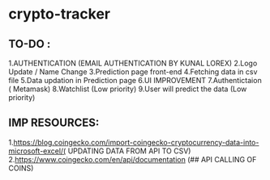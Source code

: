 # crypto-tracker
## TO-DO :
1.AUTHENTICATION (EMAIL AUTHENTICATION BY KUNAL LOREX)
2.Logo Update / Name Change
3.Prediction page front-end
4.Fetching data in csv file
5.Data updation in Prediction page
6.UI IMPROVEMENT
7.Authentictaion ( Metamask)
8.Watchlist (Low priority)
9.User will predict the data (Low priority)
## IMP RESOURCES:
1.https://blog.coingecko.com/import-coingecko-cryptocurrency-data-into-microsoft-excel/( UPDATING DATA FROM API TO CSV) 2.https://www.coingecko.com/en/api/documentation (## API CALLING OF COINS)
